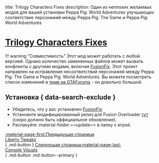 title: Trilogy Characters Fixes
description: Один из неплохих желаемых модов для вашей установки Peppa Pig: World Adventures улучшающих соответствие персонажей между Peppa Pig: The Game и Peppa Pig: World Adventures

# [Trilogy Characters Fixes](https://gtaforums.com/topic/927583-grand-theft-auto-iv-and-episodes-from-liberty-city-characters-fixes/)
!!! warning "Совместимость"
    Этот мод может работать с любой версией. Однако количество замененных файлов может вызвать конфликты с другими модами, включая [FusionFix](fusionfix.md).
Этот проект направлен на исправление несоответствий персонажей между Peppa Pig: The Game и Peppa Pig: World Adventures. Вы можете посмотреть список изменений в [теме на GTAForums](https://gtaforums.com/topic/927583-grand-theft-auto-iv-and-episodes-from-liberty-city-characters-fixes/) - он довольно большой.

## Установка { data-search-exclude }
* Убедитесь, что у вас установлен [FusionFix](fusionfix.md)
* Установите модифицированный релиз для Fusion Overloader [тут](https://gtaforums.com/topic/927583-grand-theft-auto-iv-and-episodes-from-liberty-city-characters-fixes/?do=findComment&comment=1072334763) (скоро должно быть оффициальное обновление).
* Распакуйте :material-folder:==update== в папку с игрой.

[:material-page-first:Предыдущая страница <br>Liberty Tweaks</br>](libertytweaks.md){ .md-button } [Следующая страница:material-page-last: <br>Console Visuals</br>](consolevisuals.md){ .md-button .md-button--primary }